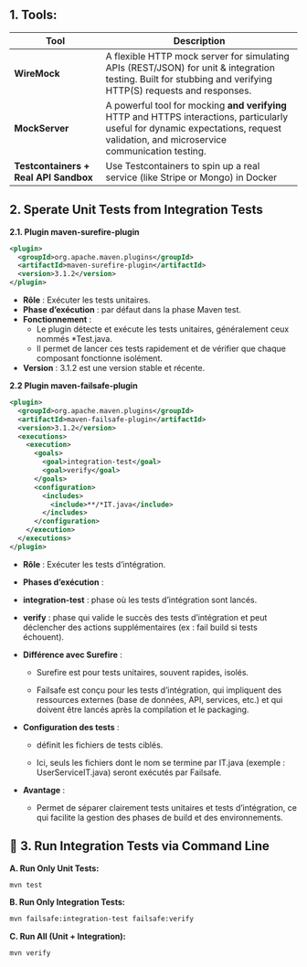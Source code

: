 
## 1. Tools:
| Tool           | Description                                                                                                                                                                          |
| -------------- | ------------------------------------------------------------------------------------------------------------------------------------------------------------------------------------ |
| **WireMock**   | A flexible HTTP mock server for simulating APIs (REST/JSON) for unit & integration testing. Built for stubbing and verifying HTTP(S) requests and responses.                         |
| **MockServer** | A powerful tool for mocking **and verifying** HTTP and HTTPS interactions, particularly useful for dynamic expectations, request validation, and microservice communication testing. |
| **Testcontainers + Real API Sandbox** | Use Testcontainers to spin up a real service (like Stripe or Mongo) in Docker |


## 2. Sperate Unit Tests from Integration Tests

**2.1. Plugin maven-surefire-plugin**
```xml
<plugin>
  <groupId>org.apache.maven.plugins</groupId>
  <artifactId>maven-surefire-plugin</artifactId>
  <version>3.1.2</version>
</plugin>
```

- **Rôle** : Exécuter les tests unitaires.
- **Phase d’exécution** : par défaut dans la phase Maven test.
- **Fonctionnement** :
    - Le plugin détecte et exécute les tests unitaires, généralement ceux nommés *Test.java.
    - Il permet de lancer ces tests rapidement et de vérifier que chaque composant fonctionne isolément.
- **Version** : 3.1.2 est une version stable et récente.

**2.2 Plugin maven-failsafe-plugin**
```xml
<plugin>
  <groupId>org.apache.maven.plugins</groupId>
  <artifactId>maven-failsafe-plugin</artifactId>
  <version>3.1.2</version>
  <executions>
    <execution>
      <goals>
        <goal>integration-test</goal>
        <goal>verify</goal>
      </goals>
      <configuration>
        <includes>
          <include>**/*IT.java</include>
        </includes>
      </configuration>
    </execution>
  </executions>
</plugin>
```

- **Rôle** : Exécuter les tests d’intégration.

- **Phases d’exécution** :

- **integration-test** : phase où les tests d’intégration sont lancés.

- **verify** : phase qui valide le succès des tests d’intégration et peut déclencher des actions supplémentaires (ex : fail build si tests échouent).

- **Différence avec Surefire** :

    - Surefire est pour tests unitaires, souvent rapides, isolés.

    - Failsafe est conçu pour les tests d’intégration, qui impliquent des ressources externes (base de données, API, services, etc.) et qui doivent être lancés après la compilation et le packaging.

- **Configuration des tests** :

    - <includes> définit les fichiers de tests ciblés.

    - Ici, seuls les fichiers dont le nom se termine par IT.java (exemple : UserServiceIT.java) seront exécutés par Failsafe.

- **Avantage** :

    - Permet de séparer clairement tests unitaires et tests d’intégration, ce qui facilite la gestion des phases de build et des environnements.


## 🧪 3. Run Integration Tests via Command Line
**A. Run Only Unit Tests:**
```bash
mvn test
```

**B. Run Only Integration Tests:**
```bash
mvn failsafe:integration-test failsafe:verify
```

**C. Run All (Unit + Integration):**
```bash
mvn verify
```